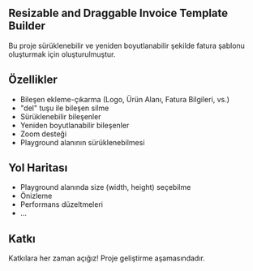 
## Resizable and Draggable Invoice Template Builder

Bu proje sürüklenebilir ve yeniden boyutlanabilir şekilde fatura şablonu oluşturmak için oluşturulmuştur.




## Özellikler

- Bileşen ekleme-çıkarma (Logo, Ürün Alanı, Fatura Bilgileri, vs.)
- "del" tuşu ile bileşen silme
- Sürüklenebilir bileşenler
- Yeniden boyutlanabilir bileşenler
- Zoom desteği
- Playground alanının sürüklenebilmesi
  
## Yol Haritası

- Playground alanında size (width, height) seçebilme
- Önizleme
- Performans düzeltmeleri
- ...
## Katkı

Katkılara her zaman açığız! Proje geliştirme aşamasındadır.